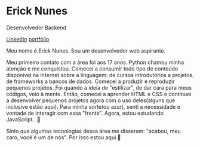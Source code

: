 # Erick Nunes
Desenvolvedor Backend 

[LinkedIn](https://www.linkedin.com/in/erick-nunes-3a1274287/)  [portfólio](https://portfolio-sigma-seven-57.vercel.app)

Meu nome é Erick Nunes. Sou um desenvolvedor web aspirante.

Meu primeiro contato com a área foi aos 17 anos. Python chamou minha atenção e me conquistou. Comecei a consumir todo tipo de conteúdo disponível na internet sobre a linguagem: de cursos introdutórios a projetos, de frameworks a bancos de dados. Comecei a produzir e reproduzir pequenos projetos. Foi quando a ideia de "estilizar", de dar cara para meus códigos, veio à mente. Então, comecei a aprender HTML e CSS e continuei a desenvolver pequenos projetos agora com o uso deles(alguns que inclusive estão aqui). Para minha sorte(ou azar), senti a necessidade e vontade de interagir com essa "frente". Agora, estou estudando JavaScript...🤡

Sinto que algumas tecnologias dessa área me disseram: "acabou, meu caro, você é um de nós". Por isso estou aqui.👀
